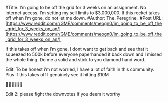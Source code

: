 #Title: I’m going to be off the grid for 3 weeks on an assignment. No internet access. I’m setting my sell limits to $3,000,000. If this rocket takes off when i’m gone, do not let me down.
#Author: The_Peregrine_
#Post URL: [https://www.reddit.com/r/GME/comments/meogn0/im_going_to_be_off_the_grid_for_3_weeks_on_an/](https://www.reddit.com/r/GME/comments/meogn0/im_going_to_be_off_the_grid_for_3_weeks_on_an/)


If this takes off when i’m gone, I dont want to get back and see that it squeezed to 500k before everyone paperhanded it back down and I missed the whole thing. Do me a solid and stick to you diamond hand word. 

Edit: To be honest i’m not worried, I have a lot of faith in this community. Plus if this takes off I genuinely see it hitting $10M

🙏🏼🙏🏼🙏🏼

Edit 2: please fight the downvotes if you deem it worthy